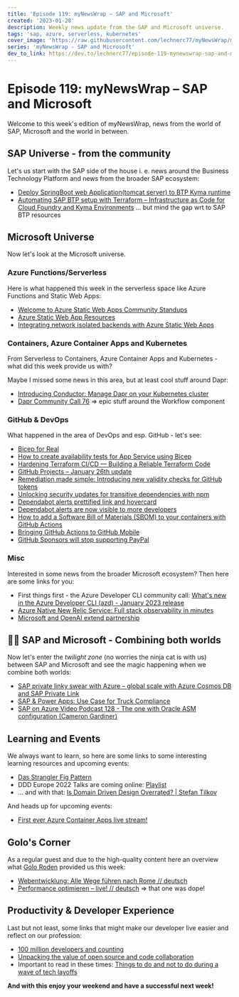 ```yaml
---
title: 'Episode 119: myNewsWrap – SAP and Microsoft'
created: '2023-01-28'
description: Weekly news update from the SAP and Microsoft universe.
tags: 'sap, azure, serverless, kubernetes'
cover_image: 'https://raw.githubusercontent.com/lechnerc77/myNewsWrap/main/episodes/cover-images/episode119small.png'
series: 'myNewsWrap - SAP and Microsoft'
dev_to_link: https://dev.to/lechnerc77/episode-119-mynewswrap-sap-and-microsoft-28ga
---
```


# Episode 119: myNewsWrap – SAP and Microsoft

Welcome to this week's edition of myNewsWrap, news from the world of SAP, Microsoft and the world in between.

## SAP Universe - from the community

Let's us start with the SAP side of the house i. e. news around the Business Technology Platform and news from the broader SAP ecosystem:

* [Deploy SpringBoot web Application(tomcat server) to BTP Kyma runtime](https://blogs.sap.com/2023/01/24/deployee-springboot-web-applicationtomcat-server-to-btp-kyma-runtime/)
* [Automating SAP BTP setup with Terraform – Infrastructure as Code for Cloud Foundry and Kyma Environments](https://blogs.sap.com/2023/01/23/automating-sap-btp-setup-with-terraform-infrastructure-as-code-for-cloud-foundry-and-kyma-environments/) ... but mind the gap wrt to SAP BTP resources

## Microsoft Universe

Now let's look at the Microsoft universe.

### Azure Functions/Serverless

Here is what happened this week in the serverless space like Azure Functions and Static Web Apps:

* [Welcome to Azure Static Web Apps Community Standups](https://www.youtube.com/live/7hTQJs9Ku5Y?feature=share)
* [Azure Static Web App Resources](https://dev.to/stacy_cash/azure-static-web-app-resources-3gnm)
* [Integrating network isolated backends with Azure Static Web Apps](https://techcommunity.microsoft.com/t5/apps-on-azure-blog/integrating-network-isolated-backends-with-azure-static-web-apps/ba-p/3721136)

### Containers, Azure Container Apps and Kubernetes

From Serverless to Containers, Azure Container Apps and Kubernetes - what did this week provide us with?

Maybe I missed some news in this area, but at least cool stuff around Dapr:

* [Introducing Conductor: Manage Dapr on your Kubernetes cluster](https://youtu.be/k4f_-_dOtO0)
* [Dapr Community Call 76](https://youtu.be/s1p9MNl4VGo) => epic stuff around the Workflow component

### GitHub & DevOps

What happened in the area of DevOps and esp. GitHub - let's see:

* [Bicep for Real](https://bicepforreal.com/)
* [How to create availability tests for App Service using Bicep](https://dev.to/azure/how-to-create-availability-tests-for-app-service-using-bicep-5364)
* [Hardening Terraform CI/CD — Building a Reliable Terraform Code](https://medium.com/@calvineotieno010/hardening-terraform-ci-cd-building-a-reliable-terraform-code-ff76eafaf1e1)
* [GitHub Projects – January 26th update](https://github.blog/changelog/2023-01-26-github-projects-january-26th-update/)
* [Remediation made simple: Introducing new validity checks for GitHub tokens](https://github.blog/2023-01-19-remediation-made-simple-introducing-new-validity-checks-for-github-tokens/)
* [Unlocking security updates for transitive dependencies with npm](https://github.blog/2023-01-19-unlocking-security-updates-for-transitive-dependencies-with-npm/)
* [Dependabot alerts prettified link and hovercard](https://github.blog/changelog/2023-01-24-dependabot-alerts-prettified-link-and-hovercard/)
* [Dependabot alerts are now visible to more developers](https://github.blog/2023-01-17-dependabot-alerts-are-now-visible-to-more-developers/)
* [How to add a Software Bill of Materials (SBOM) to your containers with GitHub Actions](https://actuated.dev/blog/sbom-in-github-actions)
* [Bringing GitHub Actions to GitHub Mobile](https://github.blog/2023-01-20-bringing-github-actions-to-github-mobile/)
* [GitHub Sponsors will stop supporting PayPal](https://github.blog/changelog/2023-01-23-github-sponsors-will-stop-supporting-paypal/)

### Misc

Interested in some news from the broader Microsoft ecosystem? Then here are some links for you:

* First things first - the Azure Developer CLI community call: [What's new in the Azure Developer CLI (azd) - January 2023 release](https://www.youtube.com/live/uhFXxHnhJts?feature=share)
* [Azure Native New Relic Service: Full stack observability in minutes](https://azure.microsoft.com/blog/azure-native-new-relic-service-full-stack-observability-in-minutes/)
* [Microsoft and OpenAI extend partnership](https://blogs.microsoft.com/blog/2023/01/23/microsoftandopenaiextendpartnership/)

## 🐱‍👤 SAP and Microsoft - Combining both worlds

Now let's enter the _twilight zone_ (no worries the ninja cat is with us) between SAP and Microsoft and see the magic happening when we combine both worlds:

* [SAP private linky swear with Azure – global scale with Azure Cosmos DB and SAP Private Link](https://blogs.sap.com/2023/01/27/sap-private-linky-swear-with-azure-global-scale-with-azure-cosmos-db-with-sap-private-link/)
* [SAP & Power Apps: Use Case for Truck Compliance](https://www.linkedin.com/pulse/sap-power-apps-use-case-truck-compliance-ronald-knienieder/)
* [SAP on Azure Video Podcast 128 - The one with Oracle ASM configuration (Cameron Gardiner)](https://youtu.be/lkbA-IX1EP0)

## Learning and Events

We always want to learn, so here are some links to some interesting learning resources and upcoming events:

* [Das Strangler Fig Pattern](https://www.youtube.com/live/QkIdWnwFuqo?feature=share)
* DDD Europe 2022 Talks are coming online: [Playlist](https://youtube.com/playlist?list=PLf9p-N3ltMTuLsC4ZtY0CXIBfldqiVbgG)
* ... and with that: [Is Domain Driven Design Overrated? | Stefan Tilkov](https://youtu.be/cTtO0oFohMY)

And heads up for upcoming events:

* [First ever Azure Container Apps live stream!](https://www.youtube.com/live/D4tNmIeoX0c?feature=share)

## Golo's Corner

As a regular guest and due to the high-quality content here an overview what [Golo Roden](https://twitter.com/goloroden) provided us this week:

* [Webentwicklung: Alle Wege führen nach Rome // deutsch](https://youtu.be/3C68px_o2qU) 
* [Performance optimieren – live! // deutsch](https://www.youtube.com/live/SsdC4acgzXg?feature=share) => that one was dope!

## Productivity & Developer Experience

Last but not least, some links that might make our developer live easier and reflect on our profession:

* [100 million developers and counting](https://github.blog/2023-01-25-100-million-developers-and-counting/)
* [Unpacking the value of open source and code collaboration](https://github.blog/2023-01-20-unpacking-the-value-of-open-source-and-code-collaboration/)
* Important to read in these times: [Things to do and not to do during a wave of tech layoffs](https://www.linkedin.com/pulse/things-do-during-wave-tech-layoffs-christian-heilmann-/)

**And with this enjoy your weekend and have a successful next week!**
